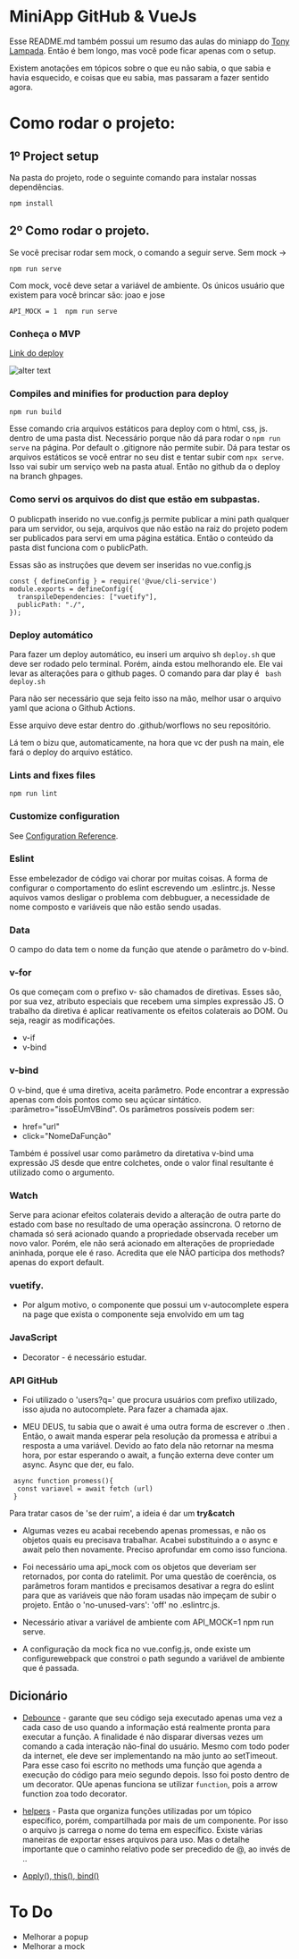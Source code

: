 # MiniApp GitHub & VueJs

Esse README.md também possui um resumo das aulas do miniapp do [Tony Lampada](https://www.youtube.com/watch?v=b9MVZvCnw2M&list=PLgMNBa0XaIge0Hglaekl0gY_RsgLvqOu_). Então é bem longo, mas você pode ficar apenas com o setup.

Existem anotações em tópicos sobre o que eu não sabia, o que sabia e havia esquecido, e coisas que eu sabia, mas passaram a fazer sentido agora. 


# Como rodar o projeto:
## 1º Project setup
Na pasta do projeto, rode o seguinte comando para instalar nossas dependências.
```
npm install
```
## 2º Como rodar o projeto.
Se você precisar rodar sem mock, o comando a seguir serve.
Sem mock -> 
```
npm run serve
```
Com mock, você deve setar a variável de ambiente. Os únicos usuário que existem para você brincar são: joao e jose
```
API_MOCK = 1  npm run serve
```

### Conheça o MVP

[Link do deploy](https://clarasantosmf.github.io/vue_git/)

![alter text](https://raw.githubusercontent.com/ClaraSantosmf/vue_git/main/src/img/mvp.png)

### Compiles and minifies for production para deploy
```
npm run build
```
Esse comando cria arquivos estáticos para deploy com o html, css, js. dentro de uma pasta dist. Necessário porque não dá para rodar o ``` npm run serve ``` na página. 
Por default o .gitignore não permite subir. 
Dá para testar os arquivos estáticos se você entrar no seu dist e tentar subir com ```npx serve```. Isso vai subir um serviço web na pasta atual.
Então no github da o deploy na branch ghpages.

### Como servi os arquivos do dist que estão em subpastas. 

O publicpath inserido no vue.config.js permite publicar a mini path qualquer para um servidor, ou seja, arquivos que não estão na raiz do projeto podem ser publicados para servi em uma página estática.
Então o conteúdo da pasta dist funciona com o publicPath. 

Essas são as instruções que devem ser inseridas no vue.config.js

```
const { defineConfig } = require('@vue/cli-service')
module.exports = defineConfig({
  transpileDependencies: ["vuetify"],
  publicPath: "./",
});
```

### Deploy automático

Para fazer um deploy automático, eu inseri um arquivo sh ```deploy.sh``` que deve ser rodado pelo terminal. Porém, ainda estou melhorando ele. Ele vai levar as alterações para o github pages. 
O comando para dar play é ``` bash deploy.sh```

Para não ser necessário que seja feito isso na mão, melhor usar o arquivo yaml que aciona o Github Actions. 

Esse arquivo deve estar dentro do .github/worflows no seu repositório.

Lá tem o bizu que, automaticamente, na hora que vc der push na main, ele fará o deploy do arquivo estático. 

### Lints and fixes files
```
npm run lint
```

### Customize configuration
See [Configuration Reference](https://cli.vuejs.org/config/).

### Eslint

Esse embelezador de código vai chorar por muitas coisas. A forma de configurar o comportamento do eslint escrevendo um .eslintrc.js. Nesse aquivos vamos desligar o problema com debbuguer, a necessidade de nome composto e variáveis que não estão sendo usadas. 

### Data

O campo do data tem o nome da função que atende o parâmetro do v-bind. 

### v-for

Os que começam com o prefixo v- são chamados de diretivas. Esses são, por sua vez, atributo especiais que recebem uma simples expressão JS. O trabalho da diretiva é aplicar reativamente os efeitos colaterais ao DOM. Ou seja, reagir as modificações.
* v-if
* v-bind

### v-bind

O v-bind, que é uma diretiva, aceita parâmetro. Pode encontrar a expressão apenas com dois pontos como seu açúcar sintático. :parâmetro="issoÉUmVBind". Os parâmetros possíveis podem ser:
* href="url"
* click="NomeDaFunção"

Também é possível usar como parâmetro da diretativa v-bind uma expressão JS desde que entre colchetes, onde o valor final resultante é utilizado como o argumento. 

### Watch 

Serve para acionar efeitos colaterais devido a alteração de outra parte do estado com base no resultado de uma operação assíncrona. O retorno de chamada só será acionado quando a propriedade observada receber um novo valor.
Porém, ele não será acionado em alterações de propriedade aninhada, porque ele é raso. 
Acredita que ele NÃO participa dos methods? apenas do export default.

### vuetify. 

* Por algum motivo, o componente que possui um v-autocomplete espera na page que exista o componente seja envolvido em um tag <app>

### JavaScript 

* Decorator - é necessário estudar. 

### API GitHub

* Foi utilizado o 'users?q=' que procura usuários com prefixo utilizado, isso ajuda no autocomplete. Para fazer a chamada ajax.

* MEU DEUS, tu sabia que o await é uma outra forma de escrever o .then . Então, o await manda esperar pela resolução da promessa e atribui a resposta a uma variável. Devido ao fato dela não retornar na mesma hora, por estar esperando o await, a função externa deve conter um async. Async que der, eu falo. 

```
 async function promess(){
  const variavel = await fetch (url)
 }
  ```

Para tratar casos de 'se der ruim', a ideia é dar um **try&catch**

* Algumas vezes eu acabai recebendo apenas promessas, e não os objetos quais eu precisava trabalhar. Acabei substituindo a o async e await pelo then novamente. Preciso aprofundar em como isso funciona.

* Foi necessário uma api_mock com os objetos que deveriam ser retornados, por conta do ratelimit. Por uma questão de coerência, os parâmetros foram mantidos e precisamos desativar a regra do eslint para que as variáveis que não foram usadas não impeçam de subir o projeto. Então o 'no-unused-vars': 'off' no .eslintrc.js. 

* Necessário ativar a variável de ambiente com API_MOCK=1 npm run serve.

* A configuração da mock fica no vue.config.js, onde existe um configurewebpack que constroi o path segundo a variável de ambiente que é passada.

## Dicionário 

* [Debounce](https://www.freecodecamp.org/portuguese/news/debounce-como-atrasar-a-execucao-de-uma-funcao-em-javascript-exemplo-com-js-es6/) - garante que seu código seja executado apenas uma vez a cada caso de uso quando a informação está realmente pronta para executar a função. A finalidade é não disparar diversas vezes um comando a cada interação não-final do usuário. Mesmo com todo poder da internet, ele deve ser implementando na mão junto ao setTimeout. 
Para esse caso foi escrito no methods uma função que agenda a execução do código para meio segundo depois. Isso foi posto dentro de um decorator. QUe apenas funciona se utilizar  ```function```, pois a arrow function zoa todo decorator.

* [helpers](https://medium.com/js-dojo/registering-globally-your-helpers-in-a-vue-app-b7ba3b9596b3) - Pasta que organiza funções utilizadas por um tópico específico, porém, compartilhada por mais de um componente. Por isso o arquivo js carrega o nome do tema em específico. Existe várias maneiras de exportar esses arquivos para uso. Mas o detalhe importante que o caminho relativo pode ser precedido de @, ao invés de ..

* [Apply(), this(), bind()](https://imasters.com.br/javascript/descomplicando-call-apply-e-bind-em-javascript)


# To Do

* Melhorar a popup
* Melhorar a mock